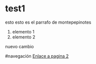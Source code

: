 # test1

esto esto es el parrafo de montepepinotes

1. elemento 1
2. elemento 2

nuevo cambio


#navegación
[Enlace a pagina 2](pagina2.md)
